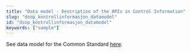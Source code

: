 ```yaml
---
title: "Data model - Description of the APIs in Control Information"
slug: "dsop_kontrollinformasjon_datamodel"
id: "dsop_kontrollinformasjon_datamodel"
keywords: ["sample"]
---
```


See data model for the Common Standard
[here](/dsop_kontroll_datamodel).